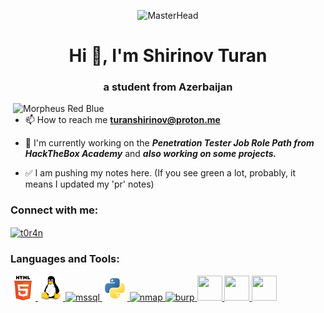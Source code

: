 <p align="center">
  <img src="https://media3.giphy.com/media/v1.Y2lkPTc5MGI3NjExdGwycDlsZTI1MHhmN28zbmwxeW04czA5dzF1bGxtNjBoM3F1dnFmMiZlcD12MV9pbnRlcm5hbF9naWZfYnlfaWQmY3Q9Zw/JSvY4RKofpXD9z0ydC/giphy.gif" alt="MasterHead">
</p>




<h1 align="center">Hi 👋, I'm Shirinov Turan</h1>
<h3 align="center">a student from Azerbaijan</h3>

<img src="https://images.squarespace-cdn.com/content/v1/537b5dd7e4b0f5318f93e88f/1513714437142-DSAXRULBYX3KBPKQGZBH/morpheusredblue.jpg" alt="Morpheus Red Blue" width="500" align="right">


- 📫 How to reach me **turanshirinov@proton.me**

- 🚀 I'm currently working on the ***Penetration Tester Job Role Path from HackTheBox Academy*** and ***also working on some projects.***
  
- ✅ I am pushing my notes here. (If you see green a lot, probably, it means I updated my 'pr' notes)

<h3 align="left">Connect with me: </h3>

<p align="left">
<a href="https://linkedin.com/in/t0r4n" target="blank"><img align="center" src="https://raw.githubusercontent.com/rahuldkjain/github-profile-readme-generator/master/src/images/icons/Social/linked-in-alt.svg" alt="t0r4n" height="30" width="40" /></a>
</p>


<h3 align="left">Languages and Tools:</h3>

<p align="left">
 
 <a href="https://www.w3.org/html/" target="_blank" rel="noreferrer">
    <img src="https://raw.githubusercontent.com/devicons/devicon/master/icons/html5/html5-original-wordmark.svg" alt="html5" width="40" height="40"/>
  </a>
  
  <a href="https://www.linux.org/" target="_blank" rel="noreferrer">
    <img src="https://raw.githubusercontent.com/devicons/devicon/master/icons/linux/linux-original.svg" alt="linux" width="40" height="40"/>
  </a>
  
  <a href="https://www.microsoft.com/en-us/sql-server" target="_blank" rel="noreferrer">
    <img src="https://www.svgrepo.com/show/303229/microsoft-sql-server-logo.svg" alt="mssql" width="40" height="40"/>
  </a>
  
  
  <a href="https://www.python.org" target="_blank" rel="noreferrer">
    <img src="https://raw.githubusercontent.com/devicons/devicon/master/icons/python/python-original.svg" alt="python" width="40" height="40"/>
  </a>

 <a href="https://nmap.org/" target="_blank" rel="noreferrer">
    <img src="https://nmap.org/images/sitelogo-2x.png" alt="nmap" width="40" height="40"/>
  </a>

<a href="https://portswigger.net/burp" target="_blank" rel="noreferrer">
    <img src="https://pbs.twimg.com/profile_images/1301882562323927042/gc1CWg37_400x400.jpg" alt="burp" width="40" height="40"/>
  </a>

 <a href="https://sqlmap.org/" target="_blank" rel="noreferrer">
    <img src="https://repository-images.githubusercontent.com/646067896/c00973dd-5cb3-4011-8d28-a11d36354fe4" width="40" height="40"/>
  </a>

 <a href="https://www.kali.org/tools/hydra/" target="_blank" rel="noreferrer">
    <img src="https://www.kali.org/tools/hydra/images/hydra-logo.svg" width="40" height="40"/>
  </a>

 <a href="https://www.metasploit.com/" target="_blank" rel="noreferrer">
    <img src="https://pbs.twimg.com/profile_images/580131056629735424/2ENTk2K2_400x400.png" width="40" height="40"/>
  </a>

</p>

